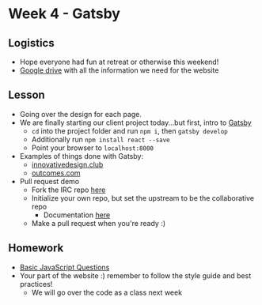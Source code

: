# Week 4 - Gatsby

## Logistics
* Hope everyone had fun at retreat or otherwise this weekend!
* [Google drive](https://drive.google.com/open?id=0BxnwayuW5MkGRHVDU3lBS0RTM2M) 
  with all the information we need for the website

## Lesson
* Going over the design for each page.
* We are finally starting our client project today...but first, intro to
  [Gatsby](https://github.com/gatsbyjs/gatsby)
  * `cd` into the project folder and run `npm i`, then `gatsby develop`
  * Additionally run `npm install react --save`
  * Point your browser to `localhost:8000`
* Examples of things done with Gatsby:
  * [innovativedesign.club](http://innovativedesign.club)
  * [outcomes.com](http://outcomes.com)
* Pull request demo
  * Fork the IRC repo [here](https://github.com/InnoD-WebTier/irc)
  * Initialize your own repo, but set the upstream to be the collaborative repo
    * Documentation [here](https://help.github.com/articles/configuring-a-remote-for-a-fork/)
  * Make a pull request when you're ready :)

## Homework
* [Basic JavaScript Questions](https://github.com/cle1994/web_tier_2016_javascript_problems)
* Your part of the website :) remember to follow the style guide and best
  practices!
  * We will go over the code as a class next week
